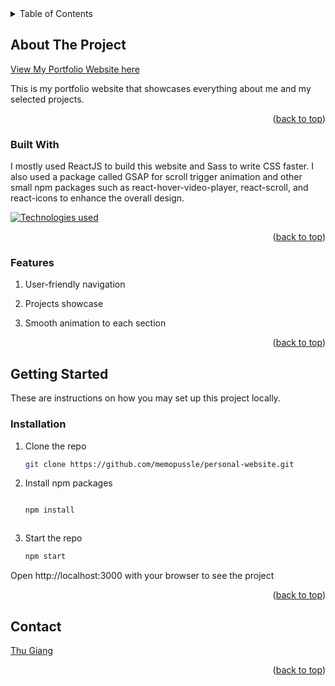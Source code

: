 <!-- TABLE OF CONTENTS -->
<details>
  <summary>Table of Contents</summary>
  <ol>
    <li>
      <a href="#about-the-project">About The Project</a>
      <ul>
        <li><a href="#built-with">Built With</a></li>
        <li><a href="#features">Features</a></li>
      </ul>
    </li>
    <li>
      <a href="#getting-started">Getting Started</a>
      <ul>
        <li><a href="#installation">Installation</a></li>
      </ul>
    </li>
    <li><a href="#contact">Contact</a></li>
  </ol>
</details>



<!-- ABOUT THE PROJECT -->
## About The Project


[View My Portfolio Website here](https://www.thuanhgiang.com/)

This is my portfolio website that showcases everything about me and my selected projects.


<p align="right">(<a href="#readme-top">back to top</a>)</p>



### Built With

I mostly used ReactJS to build this website and Sass to write CSS faster. I also used a package called GSAP for scroll trigger animation and other small npm packages such as react-hover-video-player, react-scroll, and react-icons to enhance the overall design.


[![Technologies used](https://skills.thijs.gg/icons?i=react&theme=light)](https://skills.thijs.gg)

<p align="right">(<a href="#readme-top">back to top</a>)</p>

### Features
  <ol>
        <li><p>User-friendly navigation</p></li>
        <li><p>Projects showcase</p></li>
        <li><p>Smooth animation to each section</p></li>
  </ol>


<p align="right">(<a href="#readme-top">back to top</a>)</p>


<!-- GETTING STARTED -->
## Getting Started

These are instructions on how you may set up this project locally.

### Installation


1. Clone the repo
   ```sh
   git clone https://github.com/memopussle/personal-website.git
   ```
2. Install npm packages


   ```sh
   
   npm install
   


4. Start the repo
   ```sh
   npm start
   ```

<p>Open http://localhost:3000 with your browser to see the project</p>

<p align="right">(<a href="#readme-top">back to top</a>)</p>



<!-- CONTACT -->
## Contact
[Thu Giang](mailto:xanhtham.cuc@gmail.com?subject=[GitHub]%20Source%20Han%20Sans)

<p align="right">(<a href="#readme-top">back to top</a>)</p>

